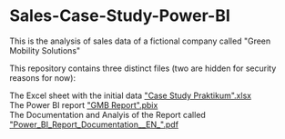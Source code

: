 # Sales-Case-Study-Power-BI
This is the analysis of sales data of a fictional company called "Green Mobility Solutions"

This repository contains three distinct files (two are hidden for security reasons for now):

The Excel sheet with the initial data ["Case Study Praktikum".xlsx](https://github.com/Nilusche/Sales-Case-Study-Power-BI/blob/main/Case%20Study%20Praktikum.xlsx) <br>
The Power BI report ["GMB Report".pbix](https://github.com/Nilusche/Sales-Case-Study-Power-BI/blob/main/GMB_Report.pbix) <br>
The Documentation and Analyis of the Report called ["Power_BI_Report_Documentation__EN_".pdf](https://github.com/Nilusche/Sales-Case-Study-Power-BI/blob/main/Power_BI_Report_Analysis_Documentation%20%5BEN%5D.pdf)

